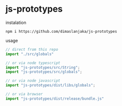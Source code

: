 # js-prototypes

instalation

```shell
npm i https://github.com/dimaslanjaka/js-prototypes
```

usage

```ts
// direct from this repo
import "./src/globals"

// or via node typescript
import "js-prototypes/src/String";
import "js-prototypes/src/globals";

// or via node javascript
import "js-prototypes/dist/libs/globals";

// or via browser
import "js-prototypes/dist/release/bundle.js"
```
